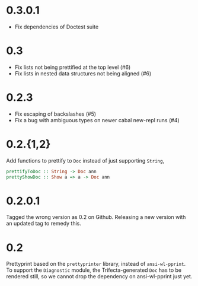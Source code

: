 # 0.3.0.1

- Fix dependencies of Doctest suite

# 0.3

- Fix lists not being prettified at the top level (#6)
- Fix lists in nested data structures not being aligned (#6)

# 0.2.3

- Fix escaping of backslashes (#5)
- Fix a bug with ambiguous types on newer cabal new-repl runs (#4)

# 0.2.{1,2}

Add functions to prettify to `Doc` instead of just supporting `String`,

```haskell
prettifyToDoc :: String -> Doc ann
prettyShowDoc :: Show a => a -> Doc ann
```

# 0.2.0.1

Tagged the wrong version as 0.2 on Github. Releasing a new version with an
updated tag to remedy this.

# 0.2

Prettyprint based on the `prettyprinter` library, instead of `ansi-wl-pprint`.
To support the `Diagnostic` module, the Trifecta-generated `Doc` has to be
rendered still, so we cannot drop the dependency on ansi-wl-pprint just yet.
